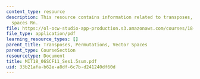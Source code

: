 ```yaml
---
content_type: resource
description: This resource contains information related to transposes, permutations,
  spaces Rn.
file: https://ol-ocw-studio-app-production.s3.amazonaws.com/courses/18-06sc-linear-algebra-fall-2011/33b21afab62ea8df6c7bd241240df60d_MIT18_06SCF11_Ses1.5sum.pdf
file_type: application/pdf
learning_resource_types: []
parent_title: Transposes, Permutations, Vector Spaces
parent_type: CourseSection
resourcetype: Document
title: MIT18_06SCF11_Ses1.5sum.pdf
uid: 33b21afa-b62e-a8df-6c7b-d241240df60d
---
```

